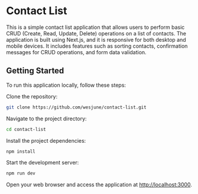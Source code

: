 # Contact List

This is a simple contact list application that allows users to perform basic CRUD (Create, Read, Update, Delete) operations on a list of contacts. The application is built using Next.js, and it is responsive for both desktop and mobile devices. It includes features such as sorting contacts, confirmation messages for CRUD operations, and form data validation.

## Getting Started

To run this application locally, follow these steps:

Clone the repository:

```bash
git clone https://github.com/wesjune/contact-list.git
```

Navigate to the project directory:

```bash
cd contact-list
```

Install the project dependencies:

```bash
npm install
```

Start the development server:

```bash
npm run dev
```

Open your web browser and access the application at [http://localhost:3000](http://localhost:3000).
